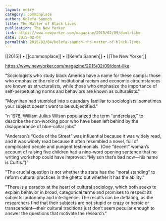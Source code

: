 ```yaml
---
layout: entry
category: commonplace
author: Kelefa Sanneh
title: The Matter of Black Lives
publication: The New Yorker
link: https://www.newyorker.com/magazine/2015/02/09/dont-like
date: 2015-02-04
permalink: 2015/02/04/kelefa-sanneh-the-matter-of-black-lives
---
```


[[2015]] • [[commonplace]] • [[Kelefa Sanneh]] • [[The New Yorker]]

https://www.newyorker.com/magazine/2015/02/09/dont-like

"Sociologists who study black America have a name for these camps: those who emphasize the role of institutional racism and economic circumstances are known as structuralists, while those who emphasize the importance of self-perpetuating norms and behaviors are known as culturalists."

"Moynihan had stumbled into a quandary familiar to sociologists: sometimes your subject doesn’t want to be subjectified."

"n 1978, William Julius Wilson popularized the term “underclass,” to describe the non-working poor who have been left behind by the disappearance of blue-collar jobs"

"Anderson’s “Code of the Street” was influential because it was widely read, and it was widely read because it often resembled a novel, full of complicated people and pungent testimonials. (One “decent” woman’s account of raising five children had a nine-word opening sentence that no writing workshop could have improved: “My son that’s bad now—his name is Curtis.”)"

"The crucial question is not whether the state has the “moral standing” to reform cultural practices in the ghetto but whether it has the ability."
 
"There is a paradox at the heart of cultural sociology, which both seeks to explain behavior in broad, categorical terms and promises to respect its subjects’ autonomy and intelligence. The results can be deflating, as the researchers find that their subjects are not stupid or crazy or heroic or transcendent—their cultural traditions just don’t seem peculiar enough to answer the questions that motivate the research."
